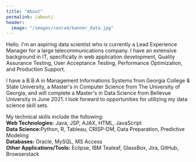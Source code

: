 ```yaml
---
title: "About"
permalink: /about/
header:
  image: "/images/conrad/banner_data.jpg"
---
```


Hello.  I'm an aspiring data scientist who is currently a Lead Experience Manager for a large telecommunications company.  I have an extensive background in IT, specifically in web application development, Quality Assurance Testing, User Acceptance Testing, Performance Optimization, and Production Support.

I have a B.B.A in Management Informations Systems from Georgia College & State University, a Master's in Computer Science from The University of Georgia, and will complete a Master's in Data Science from Bellevue University in June 2021.  I look forward to opportunities for utilizing my data science skill sets.

My technical skills include the following:<br>
<b>Web Technologies:</b> Java, JSP, AJAX, HTML, JavaScript<br>
<b>Data Science:</b>Python, R, Tableau, CRISP-DM, Data Preparation, Predictive Modeling<br> 
<b>Databases:</b> Oracle, MySQL, MS Access<br>
<b>Other Applications/Tools:</b> Eclipse, IBM Tealeaf, GlassBox, Jira, GitHub, Browserstack<br>
